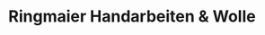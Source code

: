 ---
title: "Ringmaier Handarbeiten & Wolle"
url: /alsfeld/ringmaier-handarbeiten-und-wolle/
shop: Textil
---
